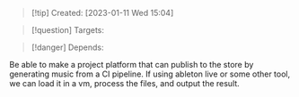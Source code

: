 
>[!tip] Created: [2023-01-11 Wed 15:04]

>[!question] Targets: 

>[!danger] Depends: 

Be able to make a project platform that can publish to the store by generating music from a CI pipeline.  If using ableton live or some other tool, we can load it in a vm, process the files, and output the result.